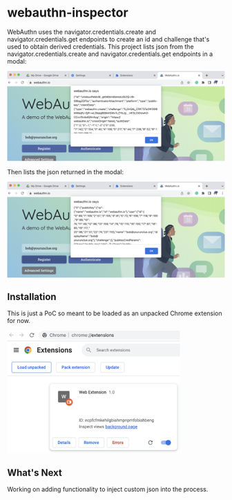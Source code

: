 # webauthn-inspector

WebAuthn uses the navigator.credentials.create and navigator.credentials.get endpoints to create an id and challenge that's used to obtain derived credentials. This project lists json from the navigator.credentials.create and navigator.credentials.get endpoints in a modal:

<img src="image/1.png" width=600 alt="hi" class="inline"/>

Then lists the json returned in the modal:

<img src="image/2.png" width=600 alt="hi" class="inline"/>

## Installation
This is just a PoC so meant to be loaded as an unpacked Chrome extension for now.

<img src="image/extensionloader.png" width=400 alt="hi" class="inline"/>

## What's Next
Working on adding functionality to inject custom json into the process.
